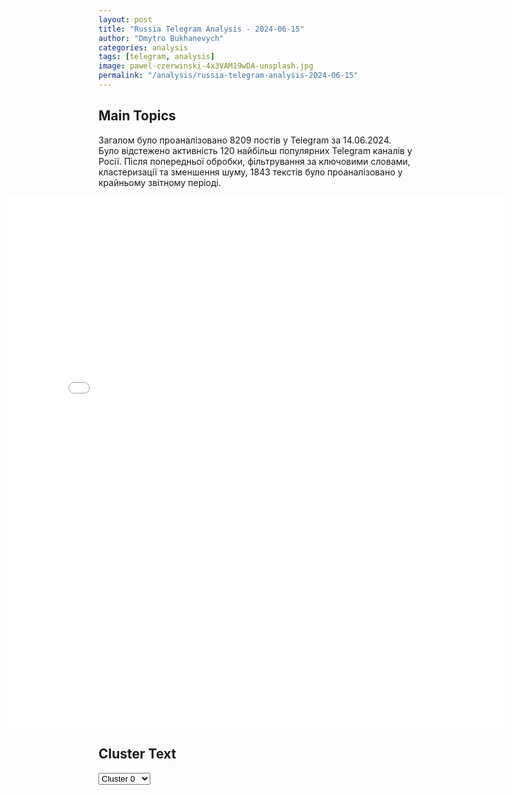 ```yaml
---
layout: post
title: "Russia Telegram Analysis - 2024-06-15"
author: "Dmytro Bukhanevych"
categories: analysis
tags: [telegram, analysis]
image: pawel-czerwinski-4x3VAM19wDA-unsplash.jpg
permalink: "/analysis/russia-telegram-analysis-2024-06-15"
---
```


<style>
    /* Adjusting iframe-container styles */
    .wide-iframe-container {
        width: calc(100% + 30vw);  /* Extending the width */
        margin-left: -15vw;       /* Negative margin to push to the left */
        overflow: hidden;         /* In case the iframe content spills over */
    }

    .wide-iframe-container iframe {
        width: 100%;  /* Making the iframe take the full width of its container */
        border: none; /* Removing any borders from the iframe */
    }

    /* Toggle mechanism */
    .hidden {
        display: none;
    }
    
    .show-content-target:checked + .show-content {
        display: block;
    }
</style>

<h2>Main Topics</h2>
<p>Загалом було проаналізовано 8209 постів у Telegram за 14.06.2024. Було відстежено активність 120 найбільш популярних Telegram каналів у Росії. Після попередньої обробки, фільтрування за ключовими словами, кластеризації та зменшення шуму, 1843 текстів було проаналізовано у крайньому звітному періоді.</p>
<!-- Embedding Main Plotly Visualization -->
<div class="wide-iframe-container">
    <iframe src="{{site.baseurl}}/visualizations/2024-06-15/fig_topics_time.html" height="850"></iframe>
</div>


<h2>Cluster Text</h2>

<!-- Dropdown to select a cluster -->
<select id="clusterSelector" onchange="displayClusterText()">
<option value="0">Cluster 0</option><option value="1">Cluster 1</option><option value="2">Cluster 2</option><option value="3">Cluster 3</option><option value="4">Cluster 4</option><option value="5">Cluster 5</option><option value="6">Cluster 6</option><option value="7">Cluster 7</option><option value="8">Cluster 8</option><option value="9">Cluster 9</option><option value="10">Cluster 10</option><option value="11">Cluster 11</option>
</select>

<!-- Display area for the selected cluster's text -->
<div id="clusterTextDisplay" class="hidden"></div>

<script type="text/javascript">
    var clusterDetails = {"0": "<b>Total Posts:</b> 731<br><b>Date:</b> 2024-06-14 10:06:41+00:00<br><b>Author:</b> ru2ch<br><b>Link:</b> https://t.me/s/ru2ch/114881<br><b>Subscribers:</b> 509629<br><b>Text:</b> \u0422\u0435\u043a\u0441\u0442: \u26a1\ufe0f\u041f\u0440\u043e\u0432\u043e\u043a\u0430\u0446\u0438\u044f \u0432 \u0411\u0443\u0447\u0435 \u0431\u044b\u043b\u0430 \u043d\u0443\u0436\u043d\u0430 \u0423\u043a\u0440\u0430\u0438\u043d\u0435, \u0447\u0442\u043e\u0431\u044b \u043e\u0431\u044a\u044f\u0441\u043d\u0438\u0442\u044c \u043e\u0442\u043a\u0430\u0437 \u043e\u0442 \u0434\u043e\u0433\u043e\u0432\u043e\u0440\u0451\u043d\u043d\u043e\u0441\u0442\u0435\u0439 \u0441 \u0420\u0424 \u2014 \u041f\u0443\u0442\u0438\u043d", "1": "<b>Total Posts:</b> 347<br><b>Date:</b> 2024-06-14 21:51:01+00:00<br><b>Author:</b> ostashkonews<br><b>Link:</b> https://t.me/s/OstashkoNews/140184<br><b>Subscribers:</b> 389606<br><b>Text:</b> \u0422\u0435\u043a\u0441\u0442: \ud83e\ude96 \u041d\u0430 \u0423\u043a\u0440\u0430\u0438\u043d\u0435 \u043f\u0440\u0438\u0437\u043d\u0430\u043b\u0438 \u043f\u043e\u0442\u0435\u0440\u044e \u0413\u0435\u043e\u0440\u0433\u0438\u0435\u0432\u043a\u0438 \u0438 \u0441\u043e\u043e\u0431\u0449\u0438\u043b\u0438 \u043e \u043d\u0430\u0447\u0430\u043b\u0435 \u0431\u043e\u0435\u0432 \u0437\u0430 \u041c\u0430\u043a\u0441\u0438\u043c\u0438\u043b\u044c\u044f\u043d\u043e\u0432\u043a\u0443 \u043d\u0430 \u0414\u043e\u043d\u0435\u0446\u043a\u043e\u043c \u043d\u0430\u043f\u0440\u0430\u0432\u043b\u0435\u043d\u0438\u0438\ud83d\udcdd \u041e\u0431 \u044d\u0442\u043e\u043c \u043d\u0430\u043f\u0438\u0441\u0430\u043b \u043a\u0438\u0435\u0432\u0441\u043a\u0438\u0439 \u043f\u0440\u043e\u043f\u0430\u0433\u0430\u043d\u0434\u0438\u0441\u0442 \u041e\u043b\u0435\u0433 \u041f\u0435\u0442\u0440\u0435\u043d\u043a\u043e. \u041f\u043e \u0435\u0433\u043e \u0441\u043b\u043e\u0432\u0430\u043c, \u0412\u0421 \u0420\u0424 \u043f\u0440\u043e\u0434\u0432\u0438\u043d\u0443\u043b\u0438\u0441\u044c \u043d\u0430 2,15 \u043a\u043c.\u2757\ufe0f \u041f\u043e \u0434\u0430\u043d\u043d\u044b\u043c \u0440\u043e\u0441\u0441\u0438\u0439\u0441\u043a\u0438\u0445 \u0432\u043e\u0435\u043d\u043a\u043e\u0440\u043e\u0432, \u0431\u043e\u0439\u0446\u044b \u0437\u0430\u043a\u0440\u0435\u043f\u0438\u043b\u0438\u0441\u044c \u0432 \u0447\u0435\u0440\u0442\u0435 \u041c\u0430\u043a\u0441\u0438\u043c\u0438\u043b\u044c\u044f\u043d\u043e\u0432\u043a\u0438. \u0412\u0421\u0423 \u043f\u044b\u0442\u0430\u044e\u0442\u0441\u044f \u043f\u0435\u0440\u0435\u0431\u0440\u043e\u0441\u0438\u0442\u044c \u043a \u043d\u0430\u0441\u0435\u043b\u0435\u043d\u043d\u043e\u043c\u0443 \u043f\u0443\u043d\u043a\u0442\u0443 \u0441\u0432\u043e\u0438 \u0440\u0435\u0437\u0435\u0440\u0432\u044b, \u043e\u0434\u043d\u0430\u043a\u043e \u0431\u043e\u043b\u044c\u0448\u0430\u044f \u0438\u0445 \u0447\u0430\u0441\u0442\u044c \u0443\u0436\u0435 \u0431\u044b\u043b\u0430 \u043d\u0430\u043f\u0440\u0430\u0432\u043b\u0435\u043d\u0430 \u043f\u043e\u0434 \u0425\u0430\u0440\u044c\u043a\u043e\u0432.\u26ab\ufe0f \u0421\u043e\u043e\u0431\u0449\u0430\u0435\u0442\u0441\u044f, \u0447\u0442\u043e \u0440\u043e\u0441\u0441\u0438\u0439\u0441\u043a\u0438\u0435 \u0432\u043e\u0439\u0441\u043a\u0430 \u043f\u0440\u043e\u0434\u0432\u0438\u0433\u0430\u044e\u0442\u0441\u044f \u043a \u041a\u0443\u0440\u0430\u0445\u043e\u0432\u043e, \u043e\u0442\u043a\u0443\u0434\u0430 \u0443\u043a\u0440\u0430\u0438\u043d\u0441\u043a\u0438\u0435 \u0431\u043e\u0435\u0432\u0438\u043a\u0438 \u0432 \u0442\u0435\u0447\u0435\u043d\u0438\u0435 \u0434\u0435\u0441\u044f\u0442\u0438 \u043b\u0435\u0442 \u043e\u0431\u0441\u0442\u0440\u0435\u043b\u0438\u0432\u0430\u043b\u0438 \u0414\u043e\u043d\u0435\u0446\u043a \u0438 \u041c\u0430\u043a\u0435\u0435\u0432\u043a\u0443.#\u0432\u0430\u0436\u043d\u043e\u0435", "2": "<b>Total Posts:</b> 24<br><b>Date:</b> 2024-06-14 17:22:49+00:00<br><b>Author:</b> ukraina_ru<br><b>Link:</b> https://t.me/s/ukraina_ru/204618<br><b>Subscribers:</b> 430170<br><b>Text:</b> \u0422\u0435\u043a\u0441\u0442: \u26a1 \u0412 \u0437\u043e\u043d\u0435 \u0441\u043f\u0435\u0446\u043e\u043f\u0435\u0440\u0430\u0446\u0438\u0438 \u043d\u0430\u0445\u043e\u0434\u0438\u0442\u0441\u044f \u043f\u043e\u0447\u0442\u0438 700 \u0442\u044b\u0441\u044f\u0447 \u0432\u043e\u0435\u043d\u043d\u043e\u0441\u043b\u0443\u0436\u0430\u0449\u0438\u0445 \u0420\u0424 \u2014 \u041f\u0443\u0442\u0438\u043d", "3": "<b>Total Posts:</b> 28<br><b>Date:</b> 2024-06-14 09:18:22+00:00<br><b>Author:</b> tass_agency<br><b>Link:</b> https://t.me/s/tass_agency/254656<br><b>Subscribers:</b> 422159<br><b>Text:</b> \u0422\u0435\u043a\u0441\u0442: \u25b6\ufe0f #\u041f\u0440\u044f\u043c\u043e\u0441\u0435\u0439\u0447\u0430\u0441 \u0412\u043b\u0430\u0434\u0438\u043c\u0438\u0440 \u041f\u0443\u0442\u0438\u043d \u043f\u0440\u043e\u0432\u043e\u0434\u0438\u0442 \u0441\u043e\u0432\u0435\u0449\u0430\u043d\u0438\u0435 \u0441 \u0440\u0443\u043a\u043e\u0432\u043e\u0434\u044f\u0449\u0438\u043c \u0441\u043e\u0441\u0442\u0430\u0432\u043e\u043c \u041c\u0418\u0414 \u0420\u043e\u0441\u0441\u0438\u0438. \u041f\u0440\u0438\u0441\u043e\u0435\u0434\u0438\u043d\u044f\u0439\u0442\u0435\u0441\u044c \u043a \u043d\u0430\u0448\u0435\u0439 \u0442\u0440\u0430\u043d\u0441\u043b\u044f\u0446\u0438\u0438.", "4": "<b>Total Posts:</b> 277<br><b>Date:</b> 2024-06-14 04:17:13+00:00<br><b>Author:</b> mod_russia<br><b>Link:</b> https://t.me/s/mod_russia/39724<br><b>Subscribers:</b> 558923<br><b>Text:</b> \u0422\u0435\u043a\u0441\u0442: \u26a1\ufe0f \u0412 \u0442\u0435\u0447\u0435\u043d\u0438\u0435 \u043f\u0440\u043e\u0448\u0435\u0434\u0448\u0435\u0439 \u043d\u043e\u0447\u0438 \u043f\u0440\u0435\u0441\u0435\u0447\u0435\u043d\u0430 \u043f\u043e\u043f\u044b\u0442\u043a\u0430 \u043a\u0438\u0435\u0432\u0441\u043a\u043e\u0433\u043e \u0440\u0435\u0436\u0438\u043c\u0430 \u0441\u043e\u0432\u0435\u0440\u0448\u0438\u0442\u044c \u0442\u0435\u0440\u0440\u043e\u0440\u0438\u0441\u0442\u0438\u0447\u0435\u0441\u043a\u0443\u044e \u0430\u0442\u0430\u043a\u0443 \u0441 \u043f\u0440\u0438\u043c\u0435\u043d\u0435\u043d\u0438\u0435\u043c \u0431\u0435\u0441\u043f\u0438\u043b\u043e\u0442\u043d\u044b\u0445 \u043b\u0435\u0442\u0430\u0442\u0435\u043b\u044c\u043d\u044b\u0445 \u0430\u043f\u043f\u0430\u0440\u0430\u0442\u043e\u0432 \u0441\u0430\u043c\u043e\u043b\u0435\u0442\u043d\u043e\u0433\u043e \u0442\u0438\u043f\u0430 \u043f\u043e \u043e\u0431\u044a\u0435\u043a\u0442\u0430\u043c \u043d\u0430 \u0442\u0435\u0440\u0440\u0438\u0442\u043e\u0440\u0438\u0438 \u0420\u043e\u0441\u0441\u0438\u0439\u0441\u043a\u043e\u0439 \u0424\u0435\u0434\u0435\u0440\u0430\u0446\u0438\u0438.  \u0414\u0435\u0436\u0443\u0440\u043d\u044b\u043c\u0438 \u0441\u0440\u0435\u0434\u0441\u0442\u0432\u0430\u043c\u0438 \u041f\u0412\u041e \u043f\u0435\u0440\u0435\u0445\u0432\u0430\u0447\u0435\u043d\u044b \u0438 \u0443\u043d\u0438\u0447\u0442\u043e\u0436\u0435\u043d\u044b \u0434\u0432\u0430 \u0411\u041f\u041b\u0410 \u043d\u0430\u0434 \u0442\u0435\u0440\u0440\u0438\u0442\u043e\u0440\u0438\u0435\u0439 \u0411\u0435\u043b\u0433\u043e\u0440\u043e\u0434\u0441\u043a\u043e\u0439, \u0434\u0432\u0430 \u0411\u041f\u041b\u0410 \u043d\u0430\u0434 \u0442\u0435\u0440\u0440\u0438\u0442\u043e\u0440\u0438\u0435\u0439 \u0412\u043e\u043b\u0433\u043e\u0433\u0440\u0430\u0434\u0441\u043a\u043e\u0439, \u0448\u0435\u0441\u0442\u044c \u0411\u041f\u041b\u0410 \u043d\u0430\u0434 \u0442\u0435\u0440\u0440\u0438\u0442\u043e\u0440\u0438\u0435\u0439 \u0412\u043e\u0440\u043e\u043d\u0435\u0436\u0441\u043a\u043e\u0439, \u0448\u0435\u0441\u0442\u044c \u0411\u041f\u041b\u0410 \u043d\u0430\u0434 \u0442\u0435\u0440\u0440\u0438\u0442\u043e\u0440\u0438\u0435\u0439 \u041a\u0443\u0440\u0441\u043a\u043e\u0439, \u0441\u0435\u043c\u044c\u0434\u0435\u0441\u044f\u0442 \u0411\u041f\u041b\u0410 \u043d\u0430\u0434 \u0442\u0435\u0440\u0440\u0438\u0442\u043e\u0440\u0438\u0435\u0439 \u0420\u043e\u0441\u0442\u043e\u0432\u0441\u043a\u043e\u0439 \u043e\u0431\u043b\u0430\u0441\u0442\u0435\u0439, \u0430 \u0442\u0430\u043a\u0436\u0435 \u043e\u0434\u0438\u043d \u0411\u041f\u041b\u0410 \u043d\u0430\u0434 \u0442\u0435\u0440\u0440\u0438\u0442\u043e\u0440\u0438\u0435\u0439 \u0420\u0435\u0441\u043f\u0443\u0431\u043b\u0438\u043a\u0438 \u041a\u0440\u044b\u043c.\ud83d\udd39 \u041c\u0438\u043d\u043e\u0431\u043e\u0440\u043e\u043d\u044b \u0420\u043e\u0441\u0441\u0438\u0438", "5": "<b>Total Posts:</b> 35<br><b>Date:</b> 2024-06-14 12:20:02+00:00<br><b>Author:</b> ivan_utenkov13<br><b>Link:</b> https://t.me/s/ivan_utenkov13/56268<br><b>Subscribers:</b> 397346<br><b>Text:</b> \u0422\u0435\u043a\u0441\u0442: \u26a1\ufe0f\u041c\u0438\u043d\u0438\u0441\u0442\u0440\u044b \u043e\u0431\u043e\u0440\u043e\u043d\u044b \u041d\u0410\u0422\u041e \u0441\u043e\u0433\u043b\u0430\u0441\u043e\u0432\u0430\u043b\u0438 \u043f\u043b\u0430\u043d \u043f\u043e \u043f\u0435\u0440\u0435\u0434\u0430\u0447\u0435 \u0430\u043b\u044c\u044f\u043d\u0441\u0443 \u0443\u043f\u0440\u0430\u0432\u043b\u0435\u043d\u0438\u044f \u043f\u043e\u0441\u0442\u0430\u0432\u043a\u0430\u043c\u0438 \u043e\u0440\u0443\u0436\u0438\u044f \u041a\u0438\u0435\u0432\u0443, \u0440\u0435\u0448\u0435\u043d\u0438\u0435 \u0431\u0443\u0434\u0435\u0442 \u043f\u0440\u0438\u043d\u044f\u0442\u043e \u043d\u0430 \u0441\u0430\u043c\u043c\u0438\u0442\u0435 \u0432 \u0412\u0430\u0448\u0438\u043d\u0433\u0442\u043e\u043d\u0435 \u2014 \u0421\u0442\u043e\u043b\u0442\u0435\u043d\u0431\u0435\u0440\u0433\u0414\u0440\u0443\u0433\u0438\u0435 \u0435\u0433\u043e \u0437\u0430\u044f\u0432\u043b\u0435\u043d\u0438\u044f:\u2014 \u041a\u043e\u043e\u0440\u0434\u0438\u043d\u0430\u0446\u0438\u044f \u043f\u043e\u0441\u0442\u0430\u0432\u043e\u043a \u043e\u0440\u0443\u0436\u0438\u044f \u0423\u043a\u0440\u0430\u0438\u043d\u0435 \u0431\u0443\u0434\u0435\u0442 \u043e\u0441\u0443\u0449\u0435\u0441\u0442\u0432\u043b\u044f\u0442\u044c\u0441\u044f \u0441\u0442\u0440\u0443\u043a\u0442\u0443\u0440\u0430\u043c\u0438 \u041d\u0410\u0422\u041e \u0432 \u0412\u0438\u0441\u0431\u0430\u0434\u0435\u043d\u0435\u2014 \u041d\u0435 \u0441\u043e\u0433\u043b\u0430\u0441\u043e\u0432\u0430\u043d\u043e \u043e\u0431\u044f\u0437\u0430\u0442\u0435\u043b\u044c\u0441\u0442\u0432\u043e \u0432\u044b\u0434\u0435\u043b\u044f\u0442\u044c $40 \u043c\u043b\u0440\u0434 \u0432 \u0433\u043e\u0434 \u043d\u0430 \u043e\u0440\u0443\u0436\u0438\u0435 \u0434\u043b\u044f \u0423\u043a\u0440\u0430\u0438\u043d\u044b\u2014 \u0421\u0442\u043e\u043b\u0442\u0435\u043d\u0431\u0435\u0440\u0433 \u043f\u043e\u0434\u0434\u0435\u0440\u0436\u0430\u043b \u043f\u0440\u0435\u0434\u043b\u043e\u0436\u0435\u043d\u0438\u0435 \u043e\u0431 \u043e\u0433\u0440\u0430\u043d\u0438\u0447\u0435\u043d\u0438\u0438 \u043f\u0435\u0440\u0435\u043c\u0435\u0449\u0435\u043d\u0438\u0439 \u0440\u043e\u0441\u0441\u0438\u0439\u0441\u043a\u0438\u0445 \u0434\u0438\u043f\u043b\u043e\u043c\u0430\u0442\u043e\u0432 \u0432 \u0415\u0432\u0440\u043e\u043f\u0435\u2014 \u0412 \u041d\u0410\u0422\u041e \u043d\u0430 \u0441\u0435\u0433\u043e\u0434\u043d\u044f\u0448\u043d\u0438\u0439 \u0434\u0435\u043d\u044c \u0432\u043e \u0432\u0441\u0435\u0445 \u0432\u0438\u0434\u0430\u0445 \u0432\u043e\u043e\u0440\u0443\u0436\u0435\u043d\u043d\u044b\u0445 \u0441\u0438\u043b 500 \u0442\u044b\u0441. \u0447\u0435\u043b\u043e\u0432\u0435\u043a \u043d\u0430\u0445\u043e\u0434\u044f\u0442\u0441\u044f \u0432 \u0441\u043e\u0441\u0442\u043e\u044f\u043d\u0438\u0438 \u0432\u044b\u0441\u043e\u043a\u043e\u0439 \u0433\u043e\u0442\u043e\u0432\u043d\u043e\u0441\u0442\u0438\u2014 \u0413\u043b\u0430\u0432\u044b \u041c\u0418\u0414 \u041d\u0410\u0422\u041e \u0441\u043e\u0433\u043b\u0430\u0441\u043e\u0432\u0430\u043b\u0438 \u043d\u043e\u0432\u044b\u0435 \u043e\u0433\u0440\u0430\u043d\u0438\u0447\u0435\u043d\u0438\u044f \u043f\u0440\u043e\u0442\u0438\u0432 \u0420\u043e\u0441\u0441\u0438\u0438@ivan_utenkov13", "6": "<b>Total Posts:</b> 27<br><b>Date:</b> 2024-06-14 09:45:07+00:00<br><b>Author:</b> ostashkonews<br><b>Link:</b> https://t.me/s/OstashkoNews/140081<br><b>Subscribers:</b> 389606<br><b>Text:</b> \u0422\u0435\u043a\u0441\u0442: \u26a1\ufe0f \ud83d\udc54 \u041f\u0443\u0442\u0438\u043d: \u043f\u0440\u0438\u0448\u043b\u043e \u0432\u0440\u0435\u043c\u044f \u043e\u0431\u0441\u0443\u0436\u0434\u0430\u0442\u044c \u0433\u0430\u0440\u0430\u043d\u0442\u0438\u0438 \u043a\u043e\u043b\u043b\u0435\u043a\u0442\u0438\u0432\u043d\u043e\u0439 \u0431\u0435\u0437\u043e\u043f\u0430\u0441\u043d\u043e\u0441\u0442\u0438 \u0432 \u0415\u0432\u0440\u0430\u0437\u0438\u0438 \u0412\u043e\u0435\u043d\u043d\u043e\u0435 \u043f\u0440\u0438\u0441\u0443\u0442\u0441\u0442\u0432\u0438\u0435 \u0432\u043d\u0435\u0448\u043d\u0438\u0445 \u0434\u0435\u0440\u0436\u0430\u0432 \u0432 \u0435\u0432\u0440\u0430\u0437\u0438\u0439\u0441\u043a\u043e\u043c \u0440\u0435\u0433\u0438\u043e\u043d\u0435 \u043d\u0443\u0436\u043d\u043e \u043f\u043e\u0441\u0442\u0435\u043f\u0435\u043d\u043d\u043e \u0441\u0432\u043e\u0440\u0430\u0447\u0438\u0432\u0430\u0442\u044c, \u0437\u0430\u044f\u0432\u0438\u043b \u043f\u0440\u0435\u0437\u0438\u0434\u0435\u043d\u0442.\ud83c\uddf7\ud83c\uddfa\ud83c\udde7\ud83c\uddfe \u0420\u0424 \u043f\u043e\u0434\u0434\u0435\u0440\u0436\u0438\u0432\u0430\u0435\u0442 \u0438\u043d\u0438\u0446\u0438\u0430\u0442\u0438\u0432\u0443 \u0411\u0435\u043b\u043e\u0440\u0443\u0441\u0441\u0438\u0438 \u0440\u0430\u0437\u0440\u0430\u0431\u043e\u0442\u0430\u0442\u044c \u0445\u0430\u0440\u0442\u0438\u044e \u043c\u043d\u043e\u0433\u043e\u043e\u0431\u0440\u0430\u0437\u0438\u044f \u0434\u043b\u044f XXI \u0432\u0435\u043a\u0430, \u0434\u043e\u0431\u0430\u0432\u0438\u043b \u041f\u0443\u0442\u0438\u043d. \u0415\u0432\u0440\u0430\u0437\u0438\u0439\u0441\u043a\u0430\u044f \u0441\u0438\u0441\u0442\u0435\u043c\u0430 \u0431\u0435\u0437\u043e\u043f\u0430\u0441\u043d\u043e\u0441\u0442\u0438 \u00ab\u0434\u043e\u043b\u0436\u043d\u0430 \u0432\u043a\u043b\u044e\u0447\u0430\u0442\u044c \u0432\u043e\u043f\u0440\u043e\u0441\u044b \u044d\u043a\u043e\u043d\u043e\u043c\u0438\u043a\u0438, \u043f\u0440\u0435\u043e\u0434\u043e\u043b\u0435\u043d\u0438\u0435 \u0431\u0435\u0434\u043d\u043e\u0441\u0442\u0438 \u0438 \u0434\u0440\u0443\u0433\u0438\u0435 \u0441\u043e\u0446\u0438\u0430\u043b\u044c\u043d\u044b\u0435 \u0432\u043e\u043f\u0440\u043e\u0441\u044b\u00bb.", "7": "<b>Total Posts:</b> 29<br><b>Date:</b> 2024-06-14 13:58:07+00:00<br><b>Author:</b> ukraina_ru<br><b>Link:</b> https://t.me/s/ukraina_ru/204591<br><b>Subscribers:</b> 430170<br><b>Text:</b> \u0422\u0435\u043a\u0441\u0442: \u26a1\u26a1\u26a1\u0420\u043e\u0441\u0441\u0438\u044f \u0441\u0435\u0433\u043e\u0434\u043d\u044f \u0434\u0435\u043b\u0430\u0435\u0442 \u0435\u0449\u0435 \u043e\u0434\u043d\u043e \u0440\u0435\u0430\u043b\u044c\u043d\u043e\u0435 \u043c\u0438\u0440\u043d\u043e\u0435 \u043f\u0440\u0435\u0434\u043b\u043e\u0436\u0435\u043d\u0438\u0435, \u043d\u043e \u0435\u0441\u043b\u0438 \u0417\u0430\u043f\u0430\u0434 \u0438 \u041a\u0438\u0435\u0432 \u043e\u0442\u043a\u0430\u0436\u0443\u0442\u0441\u044f - \u044d\u0442\u043e \u0438\u0445 \u043e\u0442\u0432\u0435\u0442\u0441\u0442\u0432\u0435\u043d\u043d\u043e\u0441\u0442\u044c \u0437\u0430 \u043a\u0440\u043e\u0432\u043e\u043f\u0440\u043e\u043b\u0438\u0442\u0438\u0435, \u0437\u0430\u044f\u0432\u0438\u043b \u041f\u0443\u0442\u0438\u043d", "8": "<b>Total Posts:</b> 27<br><b>Date:</b> 2024-06-14 14:04:30+00:00<br><b>Author:</b> boris_rozhin<br><b>Link:</b> https://t.me/s/boris_rozhin/126869<br><b>Subscribers:</b> 865308<br><b>Text:</b> \u0422\u0435\u043a\u0441\u0442: #\u041b\u0443\u0447\u0448\u0438\u0435\u041b\u044e\u0434\u0438\u0421\u0442\u0440\u0430\u043d\u044b\u041f\u043e\u0437\u044b\u0432\u043d\u043e\u0439 \u00ab\u041a\u0440\u043e\u0442\u00bb - \u0432\u0435\u0442\u0435\u0440\u0430\u043d \u043e\u043f\u043e\u043b\u0447\u0435\u043d\u0438\u044f \u0414\u043e\u043d\u0431\u0430\u0441\u0441\u0430, \u043a\u043e\u043c\u0430\u043d\u0434\u0438\u0440 \u0432\u0437\u0432\u043e\u0434\u0430 \u0443\u043f\u0440\u0430\u0432\u043b\u0435\u043d\u0438\u044f 2-\u0439 \u0440\u0435\u0430\u043a\u0442\u0438\u0432\u043d\u043e\u0439 \u0431\u0430\u0442\u0430\u0440\u0435\u0438, \u0431\u0440\u0438\u0433\u0430\u0434\u044b \u00ab\u041a\u0430\u043b\u044c\u043c\u0438\u0443\u0441\u00bb. \u041f\u043e\u0441\u043b\u0435 \u0440\u0430\u0437\u0432\u044f\u0437\u0430\u043d\u043d\u043e\u0439 \u043f\u0440\u0435\u0441\u0442\u0443\u043f\u043d\u043e\u0439 \u043a\u0438\u0435\u0432\u0441\u043a\u043e\u0439 \u0432\u043b\u0430\u0441\u0442\u044c\u044e \u0433\u0440\u0430\u0436\u0434\u0430\u043d\u0441\u043a\u043e\u0439 \u0432\u043e\u0439\u043d\u044b \u043d\u0430 \u042e\u0433\u043e-\u0412\u043e\u0441\u0442\u043e\u043a\u0435 \u0431\u044b\u0432\u0448\u0435\u0439 \u0423\u043a\u0440\u0430\u0438\u043d\u044b, \u0414\u0435\u043d\u0438\u0441, \u043a\u0430\u043a \u0438 \u043c\u043d\u043e\u0433\u0438\u0435 \u0436\u0438\u0442\u0435\u043b\u0438 \u0414\u043e\u043d\u0431\u0430\u0441\u0441\u0430, \u043d\u0435 \u043e\u0441\u0442\u0430\u043b\u0441\u044f \u0432 \u0441\u0442\u043e\u0440\u043e\u043d\u0435 \u0438 \u0432\u0441\u0442\u0443\u043f\u0438\u043b \u0432 \u043e\u043f\u043e\u043b\u0447\u0435\u043d\u0438\u0435. \u0418\u0437\u043d\u0430\u0447\u0430\u043b\u044c\u043d\u043e \u0432\u043e\u0435\u0432\u0430\u043b \u0432 \u0431\u0440\u0438\u0433\u0430\u0434\u0435 \u00ab\u0412\u043e\u0441\u0442\u043e\u043a\u00bb, \u043f\u043e\u0441\u043b\u0435 - \u043f\u0435\u0440\u0435\u0448\u0435\u043b \u0432 \u0430\u0440\u0442\u0438\u043b\u043b\u0435\u0440\u0438\u0439\u0441\u043a\u0443\u044e \u0431\u0440\u0438\u0433\u0430\u0434\u0443 \u00ab\u041a\u0430\u043b\u044c\u043c\u0438\u0443\u0441\u00bb, \u0433\u0434\u0435 \u0438 \u0441\u043b\u0443\u0436\u0438\u0442 \u043f\u043e \u0441\u0435\u0439 \u0434\u0435\u043d\u044c. \u0412\u0437\u0432\u043e\u0434 \u0440\u0430\u0431\u043e\u0442\u0430\u0435\u0442 \u043d\u0430 \u043c\u043e\u0431\u0438\u043b\u044c\u043d\u043e\u0439 \u0443\u0441\u0442\u0430\u043d\u043e\u0432\u043a\u0435 \u0420\u0421\u0417\u041e \u0411\u041c-21 \u00ab\u0413\u0440\u0430\u0434\u00bb, \u043e\u043f\u0435\u0440\u0430\u0442\u0438\u0432\u043d\u043e \u043f\u043e\u0440\u0430\u0436\u0430\u044f \u0432\u0441\u0435 \u0432\u043e\u0437\u043c\u043e\u0436\u043d\u044b\u0435 \u0441\u0438\u043b\u044b \u0432\u0440\u0430\u0433\u0430.  \u041d\u0430\u0433\u0440\u0430\u0436\u0434\u0435\u043d \u0413\u0435\u043e\u0440\u0433\u0438\u0435\u0432\u0441\u043a\u0438\u043c \u043a\u0440\u0435\u0441\u0442\u043e\u043c 4-\u0439 \u0441\u0442\u0435\u043f\u0435\u043d\u0438. \u00ab\u041e\u0433\u0440\u043e\u043c\u043d\u043e\u0435 \u0441\u043f\u0430\u0441\u0438\u0431\u043e \u0432\u0441\u0435\u043c \u043f\u0430\u0440\u043d\u044f\u043c, \u043a\u043e\u0442\u043e\u0440\u044b\u0435 \u043d\u0435 \u0431\u0440\u043e\u0441\u0438\u043b\u0438 \u043d\u0430\u0441 \u0432 \u0431\u0435\u0434\u0435 \u0438 \u043f\u0440\u0438\u0435\u0445\u0430\u043b\u0438 \u043f\u043e\u043c\u043e\u0447\u044c \u0441\u043e \u0432\u0441\u0435\u0445 \u0443\u0433\u043e\u043b\u043a\u043e\u0432 \u0420\u043e\u0441\u0441\u0438\u0438\u00bb - \u043e\u0442\u043c\u0435\u0447\u0430\u0435\u0442 \u0432\u043e\u0435\u043d\u043d\u043e\u0441\u043b\u0443\u0436\u0430\u0449\u0438\u0439 \u0412\u043e\u043e\u0440\u0443\u0436\u0451\u043d\u043d\u044b\u0445 \u0441\u0438\u043b \u0420\u043e\u0441\u0441\u0438\u0439\u0441\u043a\u043e\u0439 \u0424\u0435\u0434\u0435\u0440\u0430\u0446\u0438\u0438.@NeoficialniyBeZsonoV", "9": "<b>Total Posts:</b> 32<br><b>Date:</b> 2024-06-14 07:02:06+00:00<br><b>Author:</b> bbbreaking<br><b>Link:</b> https://t.me/s/bbbreaking/183815<br><b>Subscribers:</b> 1743828<br><b>Text:</b> \u0422\u0435\u043a\u0441\u0442: \u2757\ufe0f\u041c\u0438\u043d\u0438\u0441\u0442\u0440 \u043e\u0431\u043e\u0440\u043e\u043d\u044b \u0420\u0424 \u0411\u0435\u043b\u043e\u0443\u0441\u043e\u0432 \u0438 \u043f\u043e\u043c\u043e\u0449\u043d\u0438\u043a \u043f\u0440\u0435\u0437\u0438\u0434\u0435\u043d\u0442\u0430 \u0414\u044e\u043c\u0438\u043d \u043f\u0440\u043e\u0432\u0435\u043b\u0438 \u0441\u043e\u0432\u0435\u0449\u0430\u043d\u0438\u0435 \u043f\u043e \u043f\u043e\u0432\u043e\u0434\u0443 \u043f\u043e\u0441\u0442\u0430\u0432\u043e\u043a \u0431\u0435\u0441\u043f\u0438\u043b\u043e\u0442\u043d\u0438\u043a\u043e\u0432, \u0441\u043e\u043e\u0431\u0449\u0430\u0435\u0442 \u041c\u0438\u043d\u043e\u0431\u043e\u0440\u043e\u043d\u044b \u0420\u0424. \u0414\u044e\u043c\u0438\u043d \u043d\u0430 \u0441\u043e\u0432\u0435\u0449\u0430\u043d\u0438\u0438 \u0437\u0430\u044f\u0432\u0438\u043b \u043e \u043d\u0435\u043e\u0431\u0445\u043e\u0434\u0438\u043c\u043e\u0441\u0442\u0438 \u043f\u043e\u0432\u044b\u0448\u0435\u043d\u0438\u044f \u043a\u043e\u043e\u0440\u0434\u0438\u043d\u0430\u0446\u0438\u0438 \u0440\u0435\u0433\u0438\u043e\u043d\u043e\u0432 \u0438 \u0431\u0438\u0437\u043d\u0435\u0441\u0430 \u0441 \u041c\u0438\u043d\u043e\u0431\u043e\u0440\u043e\u043d\u044b \u0432 \u0440\u0430\u0437\u0440\u0430\u0431\u043e\u0442\u043a\u0435 \u0438 \u043f\u0440\u043e\u0438\u0437\u0432\u043e\u0434\u0441\u0442\u0432\u0435 \u0434\u0440\u043e\u043d\u043e\u0432 \u0438 \u0420\u042d\u0411.\u0411\u0435\u043b\u043e\u0443\u0441\u043e\u0432 \u0436\u0435 \u043f\u043e\u0434\u0447\u0435\u0440\u043a\u043d\u0443\u043b, \u0447\u0442\u043e \u0440\u0435\u0433\u0438\u043e\u043d\u044b \u0441 \u0441\u0430\u043c\u043e\u0433\u043e \u043d\u0430\u0447\u0430\u043b\u0430 \u0421\u0412\u041e \u043e\u043a\u0430\u0437\u044b\u0432\u0430\u044e\u0442 \u0431\u043e\u043b\u044c\u0448\u0443\u044e \u043f\u043e\u043c\u043e\u0449\u044c \u0432\u043e\u0439\u0441\u043a\u0430\u043c \u0432 \u043f\u043e\u0441\u0442\u0430\u0432\u043a\u0435 \u0442\u0435\u0445\u043d\u0438\u043a\u0438 \u0438 \u044d\u043a\u0438\u043f\u0438\u0440\u043e\u0432\u043a\u0438.\u041d\u043e \u043f\u0440\u0438 \u044d\u0442\u043e\u043c \u043c\u0438\u043d\u0438\u0441\u0442\u0440 \u043e\u0442\u043c\u0435\u0442\u0438\u043b \u043d\u0435\u043e\u0431\u0445\u043e\u0434\u0438\u043c\u043e\u0441\u0442\u044c \u0443\u043f\u043e\u0440\u044f\u0434\u043e\u0447\u0438\u0432\u0430\u043d\u0438\u044f \u0438 \u043a\u043e\u043e\u0440\u0434\u0438\u043d\u0430\u0446\u0438\u0438 \u043f\u043e\u0441\u0442\u0430\u0432\u043e\u043a \u0438\u043c\u0443\u0449\u0435\u0441\u0442\u0432\u0430 \u043d\u0430 \u0444\u0440\u043e\u043d\u0442, \u043e\u0441\u043e\u0431\u0435\u043d\u043d\u043e \u0441\u0440\u0435\u0434\u0441\u0442\u0432 \u0420\u042d\u0411 \u0438 \u0440\u0430\u0437\u0432\u0435\u0434\u043a\u0438.", "10": "<b>Total Posts:</b> 17<br><b>Date:</b> 2024-06-14 13:17:27+00:00<br><b>Author:</b> rt_russian<br><b>Link:</b> https://t.me/s/rt_russian/204616<br><b>Subscribers:</b> 938206<br><b>Text:</b> \u0422\u0435\u043a\u0441\u0442: \u041c\u0438\u043d\u0438\u0441\u0442\u0440\u044b \u043e\u0431\u043e\u0440\u043e\u043d\u044b \u0441\u0442\u0440\u0430\u043d \u041d\u0410\u0422\u041e \u043d\u0435 \u0441\u043e\u0433\u043b\u0430\u0441\u043e\u0432\u0430\u043b\u0438 \u043e\u0431\u044f\u0437\u0430\u0442\u0435\u043b\u044c\u0441\u0442\u0432\u043e \u0432\u044b\u0434\u0435\u043b\u044f\u0442\u044c $40 \u043c\u043b\u0440\u0434 \u0432 \u0433\u043e\u0434 \u043d\u0430 \u043e\u0440\u0443\u0436\u0438\u0435 \u0434\u043b\u044f \u0423\u043a\u0440\u0430\u0438\u043d\u044b, \u0441\u043e\u043e\u0431\u0449\u0438\u043b \u0421\u0442\u043e\u043b\u0442\u0435\u043d\u0431\u0435\u0440\u0433.\u0420\u0430\u043d\u0435\u0435 \u043e\u043d \u0436\u0435 \u0443\u0442\u0432\u0435\u0440\u0436\u0434\u0430\u043b, \u0447\u0442\u043e \u043f\u043e\u0441\u0442\u0430\u0432\u043a\u0438 \u043e\u0440\u0443\u0436\u0438\u044f \u043a\u0438\u0435\u0432\u0441\u043a\u043e\u043c\u0443 \u0440\u0435\u0436\u0438\u043c\u0443 \u0441\u0442\u0430\u043d\u0443\u0442 \u043e\u0431\u044f\u0437\u0430\u0442\u0435\u043b\u044c\u043d\u044b\u043c\u0438 \u0434\u043b\u044f \u0441\u0442\u0440\u0430\u043d \u0430\u043b\u044c\u044f\u043d\u0441\u0430.\ud83d\udfe9 \u041f\u043e\u0434\u043f\u0438\u0441\u0430\u0442\u044c\u0441\u044f. \u041f\u0440\u0438\u0441\u043b\u0430\u0442\u044c \u043d\u043e\u0432\u043e\u0441\u0442\u044c", "11": "<b>Total Posts:</b> 16<br><b>Date:</b> 2024-06-14 05:46:37+00:00<br><b>Author:</b> russica2<br><b>Link:</b> https://t.me/s/russica2/57765<br><b>Subscribers:</b> 306320<br><b>Text:</b> \u0422\u0435\u043a\u0441\u0442: 1. \u0410\u0434\u043c\u0438\u043d\u0438\u0441\u0442\u0440\u0430\u0446\u0438\u044f \u0421\u0428\u0410 \u0432\u0432\u0435\u043b\u0430 \u043e\u0447\u0435\u0440\u0435\u0434\u043d\u044b\u0435 \u0441\u0430\u043d\u043a\u0446\u0438\u0438 \u043f\u0440\u043e\u0442\u0438\u0432 \u044d\u043a\u043e\u043d\u043e\u043c\u0438\u043a\u0438 \u0438 \u0434\u0435\u043d\u0435\u0436\u043d\u043e-\u043a\u0440\u0435\u0434\u0438\u0442\u043d\u043e\u0439 \u0441\u0438\u0441\u0442\u0435\u043c\u044b \u0420\u043e\u0441\u0441\u0438\u0438. \u041d\u0430\u0438\u0431\u043e\u043b\u044c\u0448\u0438\u0439 \u0440\u0435\u0437\u043e\u043d\u0430\u043d\u0441 \u0432\u044b\u0437\u0432\u0430\u043b\u0430 \u0431\u043b\u043e\u043a\u0438\u0440\u043e\u0432\u043a\u0430 \u0442\u043e\u0440\u0433\u043e\u0432 \u0435\u0432\u0440\u043e \u0438 \u0434\u043e\u043b\u043b\u0430\u0440\u0430\u043c\u0438 \u043d\u0430 \u041c\u041c\u0412\u0411 \u0438 \u0441\u0432\u044f\u0437\u0430\u043d\u043d\u044b\u0435 \u0441 \u043d\u0435\u0439 \u0432\u043e\u0437\u043c\u043e\u0436\u043d\u044b\u0435 \u043f\u043e\u0441\u043b\u0435\u0434\u0441\u0442\u0432\u0438\u044f, \u0445\u043e\u0442\u044f \u0441\u0435\u043a\u0442\u043e\u0440\u0430\u043b\u044c\u043d\u044b\u0435 \u0438 \u043b\u043e\u0433\u0438\u0441\u0442\u0438\u0447\u0435\u0441\u043a\u0438\u0435 \u043e\u0433\u0440\u0430\u043d\u0438\u0447\u0435\u043d\u0438\u044f \u043f\u043e \u043e\u0442\u043d\u043e\u0448\u0435\u043d\u0438\u044e \u043a \u041e\u041f\u041a, \u0432\u044b\u0441\u043e\u043a\u043e\u0442\u0435\u0445\u043d\u043e\u043b\u043e\u0433\u0438\u0447\u043d\u044b\u043c \u043f\u0440\u043e\u0438\u0437\u0432\u043e\u0434\u0441\u0442\u0432\u0430\u043c, \u0441\u0435\u043a\u0442\u043e\u0440\u0443 \u0438\u043d\u0444\u043e\u0440\u043c\u0430\u0446\u0438\u043e\u043d\u043d\u044b\u0445 \u0442\u0435\u0445\u043d\u043e\u043b\u043e\u0433\u0438\u0439, \u041f\u041e \u0438 \u0437\u0430\u0440\u0443\u0431\u0435\u0436\u043d\u044b\u043c \u043a\u043e\u043d\u0442\u0440\u0430\u0433\u0435\u043d\u0442\u0430\u043c \u043f\u043e\u0442\u0440\u0435\u0431\u0443\u044e\u0442 \u0431\u043e\u043b\u0435\u0435 \u0437\u043d\u0430\u0447\u0438\u043c\u044b\u0445 (\u0441\u0440\u0430\u0432\u043d\u0438\u0442\u0435\u043b\u044c\u043d\u043e \u0441 \u043f\u0440\u043e\u0431\u043b\u0435\u043c\u0430\u043c\u0438 \u0434\u043e\u0441\u0442\u043e\u0432\u0435\u0440\u043d\u043e\u0433\u043e \u0432\u0430\u043b\u044e\u0442\u043d\u043e\u0433\u043e \u043a\u0443\u0440\u0441\u0430) \u0443\u0441\u0438\u043b\u0438\u0439, \u0447\u0442\u043e\u0431\u044b \u0438\u0445 \u043e\u0431\u0435\u0437\u0432\u0440\u0435\u0434\u0438\u0442\u044c.2. \u0418\u0441\u043f\u043e\u043b\u043d\u0438\u0442\u0435\u043b\u044c\u043d\u0430\u044f \u0432\u043b\u0430\u0441\u0442\u044c \u0432 \u043b\u0438\u0446\u0435 \u043f\u0440\u0430\u0432\u0438\u0442\u0435\u043b\u044c\u0441\u0442\u0432\u0430 \u0445\u043e\u0440\u043e\u0448\u043e \u043f\u043e\u0434\u0433\u043e\u0442\u043e\u0432\u0438\u043b\u0430\u0441\u044c \u043a \u0434\u0430\u0432\u043d\u043e \u0438\u0437\u0432\u0435\u0441\u0442\u043d\u043e\u0439 \u0443\u0433\u0440\u043e\u0437\u0435 \u0421\u0428\u0410 \u0438 \u043a\u043e\u043d\u0442\u0440\u043e\u043b\u0438\u0440\u0443\u0435\u043c\u043e\u0439 \u0438\u043c\u0438 \u0441\u0438\u0441\u0442\u0435\u043c\u0435 \u043c\u0435\u0436\u0434\u0443\u043d\u0430\u0440\u043e\u0434\u043d\u044b\u0445 \u0440\u0430\u0441\u0447\u0435\u0442\u043e\u0432. \u0417\u0430\u0431\u043b\u0430\u0433\u043e\u0432\u0440\u0435\u043c\u0435\u043d\u043d\u043e \u0431\u044b\u043b\u0438 \u0437\u0430\u0440\u0435\u0437\u0435\u0440\u0432\u0438\u0440\u043e\u0432\u0430\u043d\u044b \u0432\u043d\u0435\u0448\u043d\u0438\u0435 \u0432\u0430\u043b\u044e\u0442\u043d\u044b\u0435 \u0430\u0432\u0443\u0430\u0440\u044b, \u0441\u0444\u043e\u0440\u043c\u0438\u0440\u043e\u0432\u0430\u043d\u044b \u0430\u043b\u044c\u0442\u0435\u0440\u043d\u0430\u0442\u0438\u0432\u043d\u044b\u0435 \u043c\u0435\u0442\u043e\u0434\u044b \u043c\u0435\u0436\u0434\u0443\u043d\u0430\u0440\u043e\u0434\u043d\u044b\u0445 \u0440\u0430\u0441\u0447\u0435\u0442\u043e\u0432, \u0432 2022-2023 \u043d\u0435\u0441\u043c\u043e\u0442\u0440\u044f \u043d\u0430 \u0436\u0435\u0441\u0442\u043a\u043e\u0435 \u043f\u0440\u043e\u0442\u0438\u0432\u043e\u0434\u0435\u0439\u0441\u0442\u0432\u0438\u0435 \u0440\u0435\u0433\u0443\u043b\u044f\u0442\u043e\u0440\u0430 \u0431\u044b\u043b\u0438 \u043e\u043f\u0440\u043e\u0431\u043e\u0432\u0430\u043d \u043f\u0435\u0440\u0435\u0445\u043e\u0434 \u043a \u043e\u043f\u0435\u0440\u0430\u0446\u0438\u044f\u043c \u0432 \u043a\u0440\u0438\u043f\u0442\u043e\u0432\u0430\u043b\u044e\u0442\u0435 \u0438 \u0446\u0438\u0444\u0440\u043e\u0432\u044b\u0445 \u0435\u0434\u0438\u043d\u0438\u0446\u0430\u0445, \u043a\u0440\u0443\u043f\u043d\u0435\u0439\u0448\u0438\u0435 \u043e\u0442\u0435\u0447\u0435\u0441\u0442\u0432\u0435\u043d\u043d\u044b\u0435 \u044d\u043a\u0441\u043f\u043e\u0440\u0442\u043d\u043e-\u0438\u043c\u043f\u043e\u0440\u0442\u043d\u044b\u0435 \u043e\u043f\u0435\u0440\u0430\u0442\u043e\u0440\u044b \u043f\u043e\u043b\u0443\u0447\u0438\u043b\u0438 \u0441\u0432\u043e\u0431\u043e\u0434\u0443 \u0434\u0435\u0439\u0441\u0442\u0432\u0438\u0439 \u0432 \u0440\u0430\u0441\u043f\u043e\u0440\u044f\u0436\u0435\u043d\u0438\u0438 \u0432\u0430\u043b\u044e\u0442\u043d\u043e\u0439 \u0432\u044b\u0440\u0443\u0447\u043a\u043e\u0439. \u041a\u0440\u0438\u0442\u0438\u0447\u0435\u0441\u043a\u0438 \u0432\u0430\u0436\u043d\u044b\u0435 \u0434\u043b\u044f \u0433\u043e\u0441\u0443\u0434\u0430\u0440\u0441\u0442\u0432\u0435\u043d\u043d\u044b\u0445 \u043f\u0440\u0438\u043e\u0440\u0438\u0442\u0435\u0442\u043e\u0432 \u0432\u043d\u0435\u0448\u043d\u0435\u0442\u043e\u0440\u0433\u043e\u0432\u044b\u0435 \u043e\u043f\u0435\u0440\u0430\u0446\u0438\u0438 \u0433\u0430\u0440\u0430\u043d\u0442\u0438\u0440\u043e\u0432\u0430\u043d\u043d\u043e \u043e\u0431\u0435\u0441\u043f\u0435\u0447\u0435\u043d\u044b \u0432\u0430\u043b\u044e\u0442\u043d\u044b\u043c\u0438 \u0437\u0430\u043f\u0430\u0441\u0430\u043c\u0438 \u0438 \u0440\u0430\u0441\u0447\u0435\u0442\u043d\u044b\u043c\u0438 \u0432\u043e\u0437\u043c\u043e\u0436\u043d\u043e\u0441\u0442\u044f\u043c\u0438.3. \u0422\u044f\u0436\u0435\u043b\u0435\u0439\u0448\u0438\u0439 \u0443\u0434\u0430\u0440 \u043f\u0440\u0435\u043a\u0440\u0430\u0449\u0435\u043d\u0438\u0435 \u0442\u043e\u0440\u0433\u043e\u0432 \u043e\u0431\u0440\u0443\u0448\u0438\u0442 \u043d\u0430 \u0440\u043e\u0441\u0441\u0438\u0439\u0441\u043a\u0443\u044e \u0431\u0430\u043d\u043a\u043e\u0432\u0441\u043a\u0443\u044e \u0441\u0438\u0441\u0442\u0435\u043c\u0443. \u0422\u043e\u0440\u0433\u0438 \u043d\u0430 \u041c\u041c\u0412\u0411 \u0441 \u0435\u0436\u0435\u0434\u043d\u0435\u0432\u043d\u044b\u043c \u043e\u0431\u043e\u0440\u043e\u0442\u043e\u043c \u0432 4-7 \u0442\u0440\u043b\u043d \u0440\u0443\u0431 \u0432 \u0432\u0430\u043b\u044e\u0442\u043d\u043e\u043c \u044d\u043a\u0432\u0438\u0432\u0430\u043b\u0435\u043d\u0442\u0435 \u0433\u0435\u043d\u0435\u0440\u0438\u0440\u043e\u0432\u0430\u043b\u0430 \u0434\u043e 40% \u0432\u044b\u0440\u0443\u0447\u043a\u0438 \u043c\u043d\u043e\u0433\u0438\u0445 \u0431\u0430\u043d\u043a\u043e\u0432. \u0414\u043b\u044f \u0438\u0445 \u0430\u0431\u0441\u043e\u043b\u044e\u0442\u043d\u043e\u0433\u043e \u0431\u043e\u043b\u044c\u0448\u0438\u043d\u0441\u0442\u0432\u0430 \u043a\u0440\u0435\u0434\u0438\u0442\u043d\u044b\u0445 \u0443\u0447\u0440\u0435\u0436\u0434\u0435\u043d\u0438\u0439 \u044d\u0442\u043e\u0442 \u0438\u0441\u0442\u043e\u0447\u043d\u0438\u043a \u044f\u0432\u043b\u044f\u043b\u0441\u044f \u0435\u0434\u0432\u0430 \u043b\u0438 \u043d\u0435 \u0435\u0434\u0438\u043d\u0441\u0442\u0432\u0435\u043d\u043d\u043e\u0439 \u0432\u043e\u0437\u043c\u043e\u0436\u043d\u043e\u0441\u0442\u044c\u044e \u0441\u043e\u0445\u0440\u0430\u043d\u0438\u0442\u044c \u043b\u0438\u043a\u0432\u0438\u0434\u043d\u043e\u0441\u0442\u044c \u0438 \u0432\u044b\u0434\u0435\u0440\u0436\u0430\u0442\u044c \u043e\u0431\u044f\u0437\u0430\u0442\u0435\u043b\u044c\u043d\u044b\u0435 \u0431\u0430\u043d\u043a\u043e\u0432\u0441\u043a\u0438\u0435 \u043d\u043e\u0440\u043c\u0430\u0442\u0438\u0432\u044b, \u043f\u0440\u043e\u0432\u043e\u0434\u044f \u043a\u0440\u0430\u0442\u043a\u043e\u0441\u0440\u043e\u0447\u043d\u044b\u0435 \u043f\u043e\u0441\u0440\u0435\u0434\u043d\u0438\u0447\u0435\u0441\u043a\u043e-\u0441\u043f\u0435\u043a\u0443\u043b\u044f\u0442\u0438\u0432\u043d\u044b\u0435 \u043e\u043f\u0435\u0440\u0430\u0446\u0438\u0438 \u0438 \u0438\u0433\u0440\u0430\u044f \u043d\u0430 \u043a\u0443\u0440\u0441\u0435 \u0432\u0430\u043b\u044e\u0442. \u0414\u0440\u0443\u0433\u0438\u0435 \u0432\u0430\u0440\u0438\u0430\u043d\u0442\u044b (\u0438\u0441\u043a\u043b\u044e\u0447\u0430\u044f \u0434\u043e\u0441\u0442\u0443\u043f \u043a \u0431\u044e\u0434\u0436\u0435\u0442\u043d\u043e\u043c\u0443 \u0441\u0443\u0431\u0441\u0438\u0434\u0438\u0440\u043e\u0432\u0430\u043d\u0438\u044e) \u0431\u044b\u043b\u0438 \u043f\u0440\u043e\u0431\u043b\u0435\u043c\u0430\u0442\u0438\u0447\u043d\u044b, \u043f\u043e\u0441\u043a\u043e\u043b\u044c\u043a\u0443 \u0426\u0435\u043d\u0442\u0440\u043e\u0431\u0430\u043d\u043a \u0432\u044b\u0441\u043e\u043a\u043e\u0439 \u043a\u043b\u044e\u0447\u0435\u0432\u043e\u0439 \u0441\u0442\u0430\u0432\u043a\u043e\u0439 \u043f\u0435\u0440\u0435\u043a\u0440\u044b\u0432\u0430\u043b \u043d\u0430\u0434\u0435\u0436\u043d\u044b\u0435 \u0434\u043e\u043b\u0433\u043e\u0441\u0440\u043e\u0447\u043d\u044b\u0435 \u0438\u043d\u0432\u0435\u0441\u0442\u0438\u0446\u0438\u0438, \u043a\u043e\u0442\u043e\u0440\u044b\u0435 \u043f\u043e\u0437\u0432\u043e\u043b\u0438\u043b\u0438 \u0431\u044b \u043e\u0442\u0435\u0447\u0435\u0441\u0442\u0432\u0435\u043d\u043d\u044b\u043c \u0431\u0430\u043d\u043a\u0430\u043c \u043e\u043f\u0438\u0440\u0430\u0442\u044c\u0441\u044f \u043d\u0430 \u0432\u043d\u0443\u0442\u0440\u0435\u043d\u043d\u0438\u0435 \u0440\u0435\u0441\u0443\u0440\u0441\u044b, \u0438\u0437\u0431\u0435\u0433\u0430\u044f \u0437\u0430\u0432\u0438\u0441\u0438\u043c\u043e\u0441\u0442\u0438 \u043e\u0442 \u0432\u0430\u043b\u044e\u0442\u043d\u044b\u0445 \u043a\u043e\u043c\u0431\u0438\u043d\u0430\u0446\u0438\u0439.4. \u0426\u0435\u043d\u0442\u0440\u043e\u0431\u0430\u043d\u043a, \u0441\u0443\u0434\u044f \u043f\u043e \u043f\u0435\u0440\u0432\u044b\u043c \u043e\u0444\u0438\u0446\u0438\u0430\u043b\u044c\u043d\u044b\u043c \u0437\u0430\u044f\u0432\u043b\u0435\u043d\u0438\u044f\u043c, \u043f\u043e\u043a\u0430 \u043d\u0435 \u0440\u0430\u0437\u0440\u0430\u0431\u043e\u0442\u0430\u043b \u0430\u0434\u0435\u043a\u0432\u0430\u0442\u043d\u044b\u0445 \u043c\u0435\u0440 \u0440\u0435\u0430\u0433\u0438\u0440\u043e\u0432\u0430\u043d\u0438\u044f \u043d\u0430 \u0441\u043b\u043e\u0436\u043d\u0443\u044e \u0441\u0438\u0442\u0443\u0430\u0446\u0438\u044e, \u0432\u044b\u0440\u0430\u0431\u0430\u0442\u044b\u0432\u0430\u044f \u043e\u0441\u043c\u044b\u0441\u043b\u0435\u043d\u043d\u044b\u0435 \u0438 \u0445\u043e\u0440\u043e\u0448\u043e \u0440\u0430\u0441\u0441\u0447\u0438\u0442\u0430\u043d\u043d\u044b\u0435 \u0434\u0435\u0439\u0441\u0442\u0432\u0438\u044f \u043f\u043e \u0432\u0430\u043b\u044e\u0442\u043d\u043e\u043c\u0443 \u0440\u0435\u0433\u0443\u043b\u0438\u0440\u043e\u0432\u0430\u043d\u0438\u044e. \u0414\u043e\u043f\u043e\u043b\u043d\u0438\u0442\u0435\u043b\u044c\u043d\u044b\u0435 \u043f\u0440\u043e\u0446\u0435\u0434\u0443\u0440\u044b \u0441 \u0446\u0435\u043b\u044c\u044e \u043e\u043f\u0440\u0435\u0434\u0435\u043b\u044f\u0442\u044c \u043e\u0444\u0438\u0446\u0438\u0430\u043b\u044c\u043d\u044b\u0435 \u043a\u0443\u0440\u0441\u044b \u0432\u0430\u043b\u044e\u0442 \u043d\u0430 \u043e\u0441\u043d\u043e\u0432\u0435 \u0431\u0430\u043d\u043a\u043e\u0432\u0441\u043a\u0438\u0445 \u043e\u0442\u0447\u0435\u0442\u043e\u0432 (\u0444\u043e\u0440\u043c\u0430 701) \u043e \u0432\u0441\u0435\u0445 \u043a\u043e\u043d\u0432\u0435\u0440\u0441\u0438\u043e\u043d\u043d\u044b\u0445 \u043e\u043f\u0435\u0440\u0430\u0446\u0438\u044f\u0445 \u0438 \u0446\u0438\u0444\u0440\u043e\u0432\u044b\u0435 \u0434\u0430\u043d\u043d\u044b\u0435 \u0441 \u0432\u043d\u0435\u0431\u0438\u0440\u0436\u0435\u0432\u044b\u0445 \u0442\u043e\u0440\u0433\u043e\u0432 \u044f\u0432\u043d\u043e \u043d\u0435\u0434\u043e\u0441\u0442\u0430\u0442\u043e\u0447\u043d\u044b \u0438 \u0441\u043e\u0445\u0440\u0430\u043d\u044f\u044e\u0442 \u0432\u043e\u0437\u043c\u043e\u0436\u043d\u043e\u0441\u0442\u044c \u043c\u0430\u043d\u0438\u043f\u0443\u043b\u0438\u0440\u043e\u0432\u0430\u0442\u044c \u0440\u044b\u043d\u043e\u0447\u043d\u044b\u043c \u043a\u0443\u0440\u0441\u043e\u043c. \u041e\u043f\u0440\u0435\u0434\u0435\u043b\u044f\u0442\u044c \u0435\u0433\u043e \u0440\u0430\u0441\u0447\u0435\u0442\u043d\u044b\u0435 \u043f\u0430\u0440\u0430\u043c\u0435\u0442\u0440\u044b \u0432\u043e\u0437\u043c\u043e\u0436\u043d\u043e \u0431\u044b\u043b\u043e \u0431\u044b , \u0438\u0441\u043f\u043e\u043b\u044c\u0437\u0443\u044f \u043c\u0435\u0442\u043e\u0434\u0438\u043a\u0443 \u041d\u0430\u0440\u043e\u0434\u043d\u043e\u0433\u043e \u0431\u0430\u043d\u043a\u0430 \u041a\u041d\u0420, \u043a\u043e\u0442\u043e\u0440\u044b\u0439 \u043a\u0430\u0436\u0434\u044b\u0439 \u0442\u043e\u0440\u0433\u043e\u0432\u044b\u0439 \u0434\u0435\u043d\u044c \u0443\u0441\u0442\u0430\u043d\u0430\u0432\u043b\u0438\u0432\u0430\u0435\u0442 \u0431\u0430\u0437\u043e\u0432\u044b\u0439 \u043a\u0443\u0440\u0441 \u044e\u0430\u043d\u044f,\u043e\u0442\u043a\u043b\u043e\u043d\u0435\u043d\u0438\u044f \u043e\u0442 \u043a\u043e\u0442\u043e\u0440\u043e\u0433\u043e \u0436\u0435\u0441\u0442\u043a\u043e \u043a\u043e\u043d\u0442\u0440\u043e\u043b\u0438\u0440\u0443\u044e\u0442\u0441\u044f \u0432 \u043f\u0440\u0435\u0434\u0435\u043b\u0430\u0445 2%. \u041f\u0430\u0440\u0430\u043c\u0435\u0442\u0440\u044b \u043e\u043f\u0440\u0435\u0434\u0435\u043b\u044f\u044e\u0442 \u043f\u043e \u0441\u043b\u043e\u0436\u043d\u043e\u0439 \u0441\u0445\u0435\u043c\u0435 \u0440\u0430\u0441\u0447\u0435\u0442\u043e\u0432 \u043d\u0430 \u043e\u0441\u043d\u043e\u0432\u0435 \u0430\u043d\u0430\u043b\u0438\u0437\u0430 \u043a\u043e\u0440\u0437\u0438\u043d\u044b 23 \u0432\u0430\u043b\u044e\u0442, \u0438\u0441\u043f\u043e\u043b\u044c\u0437\u0443\u044f \u043d\u043e\u0432\u0435\u0439\u0448\u0438\u0435 \u0444\u0438\u043d\u0430\u043d\u0441\u043e\u0432\u043e-\u0438\u043d\u0444\u043e\u0440\u043c\u0430\u0446\u0438\u043e\u043d\u043d\u044b\u0435 \u0430\u043b\u0433\u043e\u0440\u0438\u0442\u043c\u044b \u0441 \u0443\u0447\u0435\u0442\u043e\u043c \u043a\u043e\u0442\u0438\u0440\u043e\u0432\u043e\u043a \u043e\u0441\u043d\u043e\u0432\u043d\u044b\u0445 \u0431\u0438\u0440\u0436\u0435\u0432\u044b\u0445 \u0442\u043e\u0432\u0430\u0440\u043e\u0432. \u041d\u0438 \u0442\u0430\u043a\u0438\u0445 \u0442\u0435\u0445\u043d\u043e\u043b\u043e\u0433\u0438\u0439, \u043d\u0438 \u043a\u0430\u0434\u0440\u043e\u0432 \u0432 \u0426\u0435\u043d\u0442\u0440\u043e\u0431\u0430\u043d\u043a\u0435 \u0437\u0430\u043c\u0435\u0447\u0435\u043d\u043e \u043d\u0435 \u0431\u044b\u043b\u043e. \u0422\u0430\u043c \u043f\u043e-\u043f\u0440\u0435\u0436\u043d\u0435\u043c\u0443 \u0438\u0441\u043f\u043e\u043b\u044c\u0437\u0443\u044e\u0442 \u043d\u0435\u0432\u043d\u044f\u0442\u043d\u044b\u0439 \u0442\u0435\u0440\u043c\u0438\u043d \u00ab\u0440\u044b\u043d\u043e\u0447\u043d\u044b\u0439 \u043a\u0443\u0440\u0441\u00bb \u0438 \u043d\u0435 \u0438\u043c\u0435\u044e\u0442 \u043f\u043e\u043d\u044f\u0442\u0438\u044f, \u0447\u0442\u043e \u0442\u0430\u043a\u043e\u0435 \u0440\u0430\u0441\u0447\u0435\u0442\u043d\u044b\u0435 \u0446\u0435\u043d\u044b \u0438 \u043a\u043e\u0442\u0438\u0440\u043e\u0432\u043a\u0438.5. \u041e\u0434\u043d\u0430\u043a\u043e \u0435\u0441\u0442\u044c \u0431\u0435\u0441\u0441\u043f\u043e\u0440\u043d\u043e\u0435 \u0438 \u043d\u0435\u043c\u0430\u043b\u043e\u0435 \u043f\u043e\u043b\u043e\u0436\u0438\u0442\u0435\u043b\u044c\u043d\u043e\u0435 \u0441\u043b\u0435\u0434\u0441\u0442\u0432\u0438\u0435 \u043e\u0442 \u043f\u0440\u0435\u043a\u0440\u0430\u0449\u0435\u043d\u0438\u044f \u0442\u043e\u0440\u0433\u043e\u0432 \u043d\u0430 \u041c\u041c\u0412\u0411. \u041e\u043f\u0440\u0435\u0434\u0435\u043b\u044f\u0435\u043c\u044b\u0439 \u043d\u0430 \u043d\u0438\u0445 \u0432\u0430\u043b\u044e\u0442\u043d\u044b\u0439 \u043a\u0443\u0440\u0441 \u0440\u0443\u0431\u043b\u044f \u0438\u043c\u0435\u043b \u0432\u0435\u0441\u044c\u043c\u0430 \u043e\u0442\u0434\u0430\u043b\u0435\u043d\u043d\u043e\u0435 \u043e\u0442\u043d\u043e\u0448\u0435\u043d\u0438\u0435 \u043a \u0440\u0435\u0430\u043b\u044c\u043d\u043e\u043c\u0443 \u0441\u043e\u0441\u0442\u043e\u044f\u043d\u0438\u044e \u044d\u043a\u043e\u043d\u043e\u043c\u0438\u043a\u0438 \u0438 \u0431\u0430\u043b\u0430\u043d\u0441\u0443 \u0438\u043c\u043f\u043e\u0440\u0442\u0430-\u044d\u043a\u0441\u043f\u043e\u0440\u0442\u0430. \u042d\u0442\u043e\u0442 \u043a\u0443\u0440\u0441 \u043e\u043f\u0440\u0435\u0434\u0435\u043b\u044f\u043b\u0438 \u043f\u0440\u0435\u0434\u0441\u0442\u0430\u0432\u0438\u0442\u0435\u043b\u0438 \u043a\u0440\u0443\u043f\u043d\u0435\u0439\u0448\u0438\u0445 \u043c\u0435\u0436\u0434\u0443\u043d\u0430\u0440\u043e\u0434\u043d\u044b\u0445 \u0432\u0430\u043b\u044e\u0442\u043d\u043e-\u0441\u044b\u0440\u044c\u0435\u0432\u044b\u0445 \u0441\u043f\u0435\u043a\u0443\u043b\u044f\u0442\u0438\u0432\u043d\u044b\u0445 \u0433\u0440\u0443\u043f\u043f \u0432 \u0438\u043d\u0442\u0435\u0440\u0435\u0441\u0430\u0445 \u043f\u0440\u0435\u0438\u043c\u0443\u0449\u0435\u0441\u0442\u0432\u0435\u043d\u043d\u043e \u0430\u043c\u0435\u0440\u0438\u043a\u0430\u043d\u0441\u043a\u0438\u0445 \u0444\u0438\u043d\u0430\u043d\u0441\u043e\u0432\u044b\u0445 \u0438\u043d\u0441\u0442\u0438\u0442\u0443\u0442\u043e\u0432 \u2014 \u0431\u0430\u043d\u043a\u043e\u0432, \u043f\u0435\u043d\u0441\u0438\u043e\u043d\u043d\u044b\u0445 \u0444\u043e\u043d\u0434\u043e\u0432, \u00ab\u043f\u043e\u0440\u0442\u0444\u0435\u043b\u044c\u043d\u044b\u0445 \u0438\u043d\u0432\u0435\u0441\u0442\u043e\u0440\u043e\u0432\u00bb, \u00ab\u043f\u0440\u043e\u043a\u0441\u0438-\u0430\u043a\u0446\u0438\u043e\u043d\u0435\u0440\u043e\u0432\u00bb \u0440\u043e\u0441\u0441\u0438\u0439\u0441\u043a\u0438\u0445 \u043f\u0440\u0435\u0434\u043f\u0440\u0438\u044f\u0442\u0438\u0439. \u0420\u0435\u0441\u0443\u0440\u0441\u043d\u044b\u0439 \u043f\u043e\u0442\u0435\u043d\u0446\u0438\u0430\u043b, \u0443\u0447\u0438\u0442\u044b\u0432\u0430\u044f \u0432\u043e\u0437\u043c\u043e\u0436\u043d\u043e\u0441\u0442\u0438 \u0424\u0420\u0421 \u043f\u0435\u0447\u0430\u0442\u0430\u0442\u044c \u0431\u0435\u0437\u043b\u0438\u043c\u0438\u0442\u043d\u044b\u0439 \u0434\u043e\u043b\u043b\u0430\u0440, \u043f\u043e\u0437\u0432\u043e\u043b\u044f\u043b \u043a\u043e\u043d\u0446\u0435\u043d\u0442\u0440\u0438\u0440\u043e\u0432\u0430\u0442\u044c \u043d\u0435\u043e\u0431\u0445\u043e\u0434\u0438\u043c\u044b\u0435 \u0441\u0443\u043c\u043c\u044b, \u0447\u0442\u043e\u0431\u044b \u043c\u0430\u043d\u0438\u043f\u0443\u043b\u0438\u0440\u043e\u0432\u0430\u0442\u044c \u0442\u043e\u0440\u0433\u0430\u043c\u0438, \u043a\u0430\u043a \u044d\u0442\u043e \u043f\u0440\u043e\u0438\u0441\u0445\u043e\u0434\u0438\u043b\u043e \u043d\u0435 \u0440\u0430\u0437, \u043d\u0430\u0447\u0438\u043d\u0430\u044f \u0441 2014 \u0433\u043e\u0434\u0430, \u043a\u043e\u0433\u0434\u0430 \u0432\u0430\u043b\u044e\u0442\u043d\u044b\u0435 \u043a\u0430\u0447\u0435\u043b\u0438 \u043e\u0442\u043a\u043b\u043e\u043d\u044f\u043b\u0438\u0441\u044c \u043e\u0442 \u0441\u0442\u0430\u0440\u0442\u043e\u0432\u044b\u0445 \u0437\u043d\u0430\u0447\u0435\u043d\u0438\u0439 \u043d\u0430 \u0434\u0435\u0441\u044f\u0442\u043a\u0438 \u043f\u0440\u043e\u0446\u0435\u043d\u0442\u043e\u0432. \u041f\u0430\u0440\u0430\u043b\u043b\u0435\u043b\u044c\u043d\u043e \u0442\u0430\u043a\u0438\u0435 \u043c\u0430\u043d\u0438\u043f\u0443\u043b\u044f\u0446\u0438\u0438 \u043e\u043a\u0430\u0437\u044b\u0432\u0430\u043b\u0438 \u0442\u0430\u0440\u0433\u0435\u0442\u0438\u0440\u043e\u0432\u0430\u043d\u043d\u043e\u0435 \u0432\u043e\u0437\u0434\u0435\u0439\u0441\u0442\u0432\u0438\u0435 \u043d\u0430 \u0443\u0440\u043e\u0432\u0435\u043d\u044c \u0438\u043d\u0444\u043b\u044f\u0446\u0438\u0438 \u0438 \u044d\u043a\u043e\u043d\u043e\u043c\u0438\u0447\u0435\u0441\u043a\u0438\u0435 \u043f\u0440\u043e\u0446\u0435\u0441\u0441\u044b \u0432 \u0446\u0435\u043b\u043e\u043c. \u041f\u043e \u043a\u0430\u043d\u0430\u043b\u0430\u043c \u0431\u0438\u0440\u0436\u0435\u0432\u044b\u0445 \u0438\u0433\u0440\u043e\u043a\u043e\u0432 \u0435\u0436\u0435\u0433\u043e\u0434\u043d\u043e \u0437\u0430 \u0440\u0443\u0431\u0435\u0436 \u0432\u044b\u0432\u043e\u0434\u0438\u043b\u0438 \u0434\u043e 40-50 \u043c\u043b\u0440\u0434 \u0434\u043e\u043b \u0432 \u0441\u0440\u0435\u0434\u043d\u0435\u043c. \u0411\u043b\u043e\u043a\u0438\u0440\u043e\u0432\u0430\u043d\u0438\u0435 \u0442\u043e\u0440\u0433\u043e\u0432 \u043e\u0437\u043d\u0430\u0447\u0430\u0435\u0442, \u0447\u0442\u043e \u0440\u043e\u0441\u0441\u0438\u0439\u0441\u043a\u0430\u044f \u044d\u043a\u043e\u043d\u043e\u043c\u0438\u043a\u0430 \u0443\u043a\u0440\u0435\u043f\u0438\u043b\u0430 \u0441\u0432\u043e\u044e \u0441\u0430\u043c\u043e\u0434\u043e\u0441\u0442\u0430\u0442\u043e\u0447\u043d\u043e\u0441\u0442\u044c \u0438 \u043d\u0435\u0437\u0430\u0432\u0438\u0441\u0438\u043c\u043e\u0441\u0442\u044c, \u0438\u0437\u0431\u0430\u0432\u0438\u0432\u0448\u0438\u0441\u044c \u043e\u0442 \u043e\u043f\u043e\u0441\u0440\u0435\u0434\u043e\u0432\u0430\u043d\u043d\u043e\u0433\u043e \u043a\u043e\u043d\u0442\u0440\u043e\u043b\u044f \u043c\u0438\u0440\u043e\u0432\u043e\u0433\u043e \u0441\u043f\u0435\u043a\u0443\u043b\u044f\u0442\u0438\u0432\u043d\u043e\u0433\u043e \u043a\u0430\u043f\u0438\u0442\u0430\u043b\u0430."};

    function displayClusterText() {
        var selectedLabel = document.getElementById("clusterSelector").value;
        var details = clusterDetails[selectedLabel];
        var textDiv = document.getElementById("clusterTextDisplay");
        textDiv.innerHTML = '<p>' + details + '</p>';
        textDiv.classList.remove('hidden');
    }
</script>


